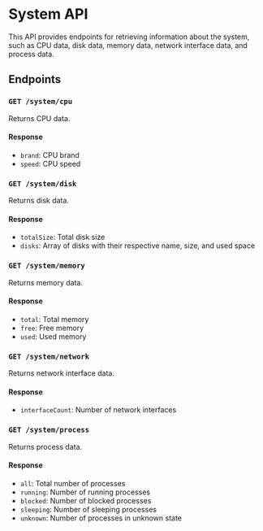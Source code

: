 # System API

This API provides endpoints for retrieving information about the system, such as CPU data, disk data, memory data, network interface data, and process data.

## Endpoints

### `GET /system/cpu`

Returns CPU data.

#### Response

- `brand`: CPU brand
- `speed`: CPU speed

### `GET /system/disk`

Returns disk data.

#### Response

- `totalSize`: Total disk size
- `disks`: Array of disks with their respective name, size, and used space

### `GET /system/memory`

Returns memory data.

#### Response

- `total`: Total memory
- `free`: Free memory
- `used`: Used memory

### `GET /system/network`

Returns network interface data.

#### Response

- `interfaceCount`: Number of network interfaces

### `GET /system/process`

Returns process data.

#### Response

- `all`: Total number of processes
- `running`: Number of running processes
- `blocked`: Number of blocked processes
- `sleeping`: Number of sleeping processes
- `unknown`: Number of processes in unknown state
